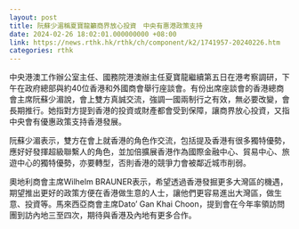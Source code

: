 ```yaml
---
layout: post
title: 阮蘇少湄稱夏寶龍籲商界放心投資　中央有惠港政策支持　
date: 2024-02-26 18:02:01.000000000 +08:00
link: https://news.rthk.hk/rthk/ch/component/k2/1741957-20240226.htm
categories: rthk
---
```


中央港澳工作辦公室主任、國務院港澳辦主任夏寶龍繼續第五日在港考察調研，下午在政府總部與約40位香港和外國商會舉行座談會。有份出席座談會的香港總商會主席阮蘇少湄說，會上雙方真誠交流，強調一國兩制行之有效，無必要改變，會長期推行。她指對方提到香港的投資或財產都會受到保障，讓商界放心投資，又指中央會有優惠政策支持香港發展。

阮蘇少湄表示，雙方在會上就香港的角色作交流，包括提及香港有很多獨特優勢，應好好發揮超級聯繫人的角色，並加倍擴展香港作為國際金融中心、貿易中心、旅遊中心的獨特優勢，亦要轉型，否則香港的競爭力會被鄰近城市削弱。

奧地利商會主席Wilhelm BRAUNER表示，希望透過香港發掘更多大灣區的機遇，期望推出更好的政策方便在香港做生意的人士，讓他們更容易進出大灣區，做生意、投資等。馬來西亞商會主席Dato’ Gan Khai Choon，提到會在今年率領訪問團到訪內地三至四次，期待與香港及內地有更多合作。
